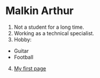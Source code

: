 # Malkin Arthur

1. Not a student for a long time.
2. Working as a technical specialist.
3. Hobby:

- Guitar
- Football
4. [My first page](https://ariksoul.github.io/lesson-1/)
